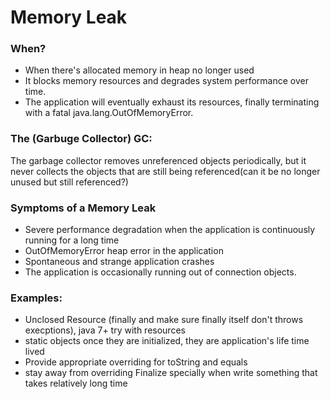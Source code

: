 # Memory Leak

### When?
- When there's allocated memory in heap no longer used
- It blocks memory resources and degrades system performance over time.
- The application will eventually exhaust its resources, finally terminating with a fatal java.lang.OutOfMemoryError.


### The (Garbuge Collector) GC:
The garbage collector removes unreferenced objects periodically, but it never collects the objects that are still being referenced(can it be no longer unused but still referenced?)

### Symptoms of a Memory Leak
- Severe performance degradation when the application is continuously running for a long time
- OutOfMemoryError heap error in the application
- Spontaneous and strange application crashes
- The application is occasionally running out of connection objects.


### Examples:

- Unclosed Resource (finally and make sure finally itself don't throws execptions), java 7+ try with resources
- static objects once they are initialized, they are application's life time lived
- Provide appropriate overriding for toString and equals
- stay away from overriding Finalize specially when write something that takes relatively long time 
